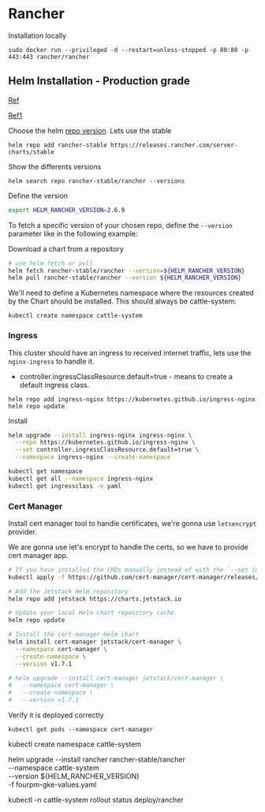# Rancher

Installation locally
```
sudo docker run --privileged -d --restart=unless-stopped -p 80:80 -p 443:443 rancher/rancher
```

## Helm Installation - Production grade

[Ref](https://ranchermanager.docs.rancher.com/getting-started/installation-and-upgrade/resources/choose-a-rancher-version)

[Ref1](https://ranchermanager.docs.rancher.com/pages-for-subheaders/install-upgrade-on-a-kubernetes-cluster)

Choose the helm [repo version](https://ranchermanager.docs.rancher.com/getting-started/installation-and-upgrade/resources/choose-a-rancher-version#helm-chart-repositories). Lets use the stable
```
helm repo add rancher-stable https://releases.rancher.com/server-charts/stable
```

Show the differents versions
```
helm search repo rancher-stable/rancher --versions
```

Define the version

```sh
export HELM_RANCHER_VERSION=2.6.9
```

To fetch a specific version of your chosen repo, define the `--version` parameter like in the following example:


Download a chart from a repository
```sh
# use helm fetch or pull 
helm fetch rancher-stable/rancher --version=${HELM_RANCHER_VERSION}
helm pull rancher-stable/rancher --version ${HELM_RANCHER_VERSION}
```

We'll need to define a Kubernetes namespace where the resources created by the Chart should be installed. This should always be cattle-system:
```
kubectl create namespace cattle-system
```

### Ingress

This cluster should have an ingress to received internet traffic, lets use the `nginx-ingress` to handle it.

* controller.ingressClassResource.default=true - means to create a default ingress class.

```
helm repo add ingress-nginx https://kubernetes.github.io/ingress-nginx
helm repo update
```

Install
```sh
helm upgrade --install ingress-nginx ingress-nginx \
  --repo https://kubernetes.github.io/ingress-nginx \
  --set controller.ingressClassResource.default=true \
  --namespace ingress-nginx --create-namespace
```

```sh
kubectl get namespace
kubectl get all --namespace ingress-nginx
kubectl get ingressclass -o yaml
```

### Cert Manager

Install cert manager tool to handle certificates, we're gonna use `letsencrypt` provider.

We are gonna use let's encrypt to handle the certs, so we have to provide cert manager app.

```sh
# If you have installed the CRDs manually instead of with the `--set installCRDs=true` option added to your Helm install command, you should upgrade your CRD resources before upgrading the Helm chart:
kubectl apply -f https://github.com/cert-manager/cert-manager/releases/download/v1.7.1/cert-manager.crds.yaml

# Add the Jetstack Helm repository
helm repo add jetstack https://charts.jetstack.io

# Update your local Helm chart repository cache
helm repo update

# Install the cert-manager Helm chart
helm install cert-manager jetstack/cert-manager \
  --namespace cert-manager \
  --create-namespace \
  --version v1.7.1

# helm upgrade --install cert-manager jetstack/cert-manager \
#   --namespace cert-manager \
#   --create-namespace \
#   --version v1.7.1
```

Verify it is deployed correctly
```
kubectl get pods --namespace cert-manager
```

kubectl create namespace cattle-system

helm upgrade --install rancher rancher-stable/rancher \
  --namespace cattle-system \
  --version ${HELM_RANCHER_VERSION} \
  -f fourpm-gke-values.yaml

kubectl -n cattle-system rollout status deploy/rancher